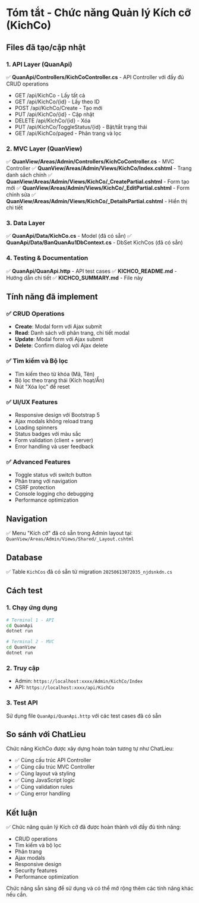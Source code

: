 # Tóm tắt - Chức năng Quản lý Kích cỡ (KichCo)

## Files đã tạo/cập nhật

### 1. API Layer (QuanApi)
✅ **QuanApi/Controllers/KichCoController.cs** - API Controller với đầy đủ CRUD operations
- GET /api/KichCo - Lấy tất cả
- GET /api/KichCo/{id} - Lấy theo ID  
- POST /api/KichCo/Create - Tạo mới
- PUT /api/KichCo/{id} - Cập nhật
- DELETE /api/KichCo/{id} - Xóa
- PUT /api/KichCo/ToggleStatus/{id} - Bật/tắt trạng thái
- GET /api/KichCo/paged - Phân trang và lọc

### 2. MVC Layer (QuanView)
✅ **QuanView/Areas/Admin/Controllers/KichCoController.cs** - MVC Controller
✅ **QuanView/Areas/Admin/Views/KichCo/Index.cshtml** - Trang danh sách chính
✅ **QuanView/Areas/Admin/Views/KichCo/_CreatePartial.cshtml** - Form tạo mới
✅ **QuanView/Areas/Admin/Views/KichCo/_EditPartial.cshtml** - Form chỉnh sửa
✅ **QuanView/Areas/Admin/Views/KichCo/_DetailsPartial.cshtml** - Hiển thị chi tiết

### 3. Data Layer
✅ **QuanApi/Data/KichCo.cs** - Model (đã có sẵn)
✅ **QuanApi/Data/BanQuanAu1DbContext.cs** - DbSet KichCos (đã có sẵn)

### 4. Testing & Documentation
✅ **QuanApi/QuanApi.http** - API test cases
✅ **KICHCO_README.md** - Hướng dẫn chi tiết
✅ **KICHCO_SUMMARY.md** - File này

## Tính năng đã implement

### ✅ CRUD Operations
- **Create**: Modal form với Ajax submit
- **Read**: Danh sách với phân trang, chi tiết modal
- **Update**: Modal form với Ajax submit
- **Delete**: Confirm dialog với Ajax delete

### ✅ Tìm kiếm và Bộ lọc
- Tìm kiếm theo từ khóa (Mã, Tên)
- Bộ lọc theo trạng thái (Kích hoạt/Ẩn)
- Nút "Xóa lọc" để reset

### ✅ UI/UX Features
- Responsive design với Bootstrap 5
- Ajax modals không reload trang
- Loading spinners
- Status badges với màu sắc
- Form validation (client + server)
- Error handling và user feedback

### ✅ Advanced Features
- Toggle status với switch button
- Phân trang với navigation
- CSRF protection
- Console logging cho debugging
- Performance optimization

## Navigation
✅ Menu "Kích cỡ" đã có sẵn trong Admin layout tại:
`QuanView/Areas/Admin/Views/Shared/_Layout.cshtml`

## Database
✅ Table `KichCos` đã có sẵn từ migration `20250613072035_njdsnkdn.cs`

## Cách test

### 1. Chạy ứng dụng
```bash
# Terminal 1 - API
cd QuanApi
dotnet run

# Terminal 2 - MVC
cd QuanView  
dotnet run
```

### 2. Truy cập
- Admin: `https://localhost:xxxx/Admin/KichCo/Index`
- API: `https://localhost:xxxx/api/KichCo`

### 3. Test API
Sử dụng file `QuanApi/QuanApi.http` với các test cases đã có sẵn

## So sánh với ChatLieu
Chức năng KichCo được xây dựng hoàn toàn tương tự như ChatLieu:
- ✅ Cùng cấu trúc API Controller
- ✅ Cùng cấu trúc MVC Controller  
- ✅ Cùng layout và styling
- ✅ Cùng JavaScript logic
- ✅ Cùng validation rules
- ✅ Cùng error handling

## Kết luận
✅ Chức năng quản lý Kích cỡ đã được hoàn thành với đầy đủ tính năng:
- CRUD operations
- Tìm kiếm và bộ lọc
- Phân trang
- Ajax modals
- Responsive design
- Security features
- Performance optimization

Chức năng sẵn sàng để sử dụng và có thể mở rộng thêm các tính năng khác nếu cần. 